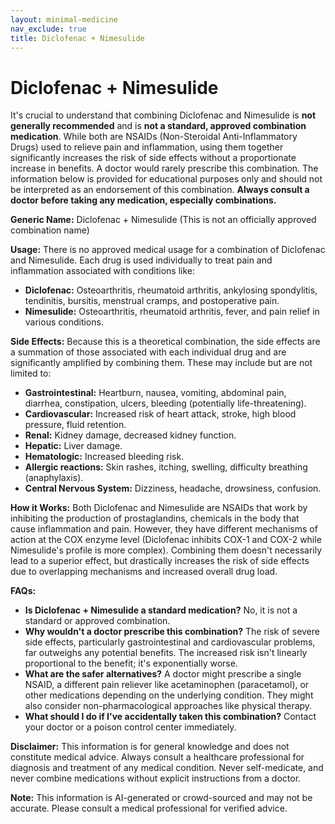 ```yaml
---
layout: minimal-medicine
nav_exclude: true
title: Diclofenac + Nimesulide
---
```


# Diclofenac + Nimesulide

It's crucial to understand that combining Diclofenac and Nimesulide is **not generally recommended** and is **not a standard, approved combination medication**.  While both are NSAIDs (Non-Steroidal Anti-Inflammatory Drugs) used to relieve pain and inflammation, using them together significantly increases the risk of side effects without a proportionate increase in benefits.  A doctor would rarely prescribe this combination.  The information below is provided for educational purposes only and should not be interpreted as an endorsement of this combination.  **Always consult a doctor before taking any medication, especially combinations.**

**Generic Name:**  Diclofenac + Nimesulide (This is not an officially approved combination name)


**Usage:**  There is no approved medical usage for a combination of Diclofenac and Nimesulide. Each drug is used individually to treat pain and inflammation associated with conditions like:

* **Diclofenac:**  Osteoarthritis, rheumatoid arthritis, ankylosing spondylitis, tendinitis, bursitis, menstrual cramps, and postoperative pain.
* **Nimesulide:**  Osteoarthritis, rheumatoid arthritis, fever, and pain relief in various conditions.


**Side Effects:** Because this is a theoretical combination, the side effects are a summation of those associated with each individual drug and are significantly amplified by combining them. These may include but are not limited to:

* **Gastrointestinal:**  Heartburn, nausea, vomiting, abdominal pain, diarrhea, constipation, ulcers, bleeding (potentially life-threatening).
* **Cardiovascular:** Increased risk of heart attack, stroke, high blood pressure, fluid retention.
* **Renal:** Kidney damage, decreased kidney function.
* **Hepatic:** Liver damage.
* **Hematologic:**  Increased bleeding risk.
* **Allergic reactions:** Skin rashes, itching, swelling, difficulty breathing (anaphylaxis).
* **Central Nervous System:** Dizziness, headache, drowsiness, confusion.


**How it Works:** Both Diclofenac and Nimesulide are NSAIDs that work by inhibiting the production of prostaglandins, chemicals in the body that cause inflammation and pain.  However, they have different mechanisms of action at the COX enzyme level (Diclofenac inhibits COX-1 and COX-2 while Nimesulide's profile is more complex). Combining them doesn't necessarily lead to a superior effect, but drastically increases the risk of side effects due to overlapping mechanisms and increased overall drug load.


**FAQs:**

* **Is Diclofenac + Nimesulide a standard medication?** No, it is not a standard or approved combination.
* **Why wouldn't a doctor prescribe this combination?** The risk of severe side effects, particularly gastrointestinal and cardiovascular problems, far outweighs any potential benefits.  The increased risk isn't linearly proportional to the benefit; it's exponentially worse.
* **What are the safer alternatives?**  A doctor might prescribe a single NSAID, a different pain reliever like acetaminophen (paracetamol), or other medications depending on the underlying condition.  They might also consider non-pharmacological approaches like physical therapy.
* **What should I do if I've accidentally taken this combination?** Contact your doctor or a poison control center immediately.


**Disclaimer:** This information is for general knowledge and does not constitute medical advice.  Always consult a healthcare professional for diagnosis and treatment of any medical condition.  Never self-medicate, and never combine medications without explicit instructions from a doctor.


**Note:** This information is AI-generated or crowd-sourced and may not be accurate. Please consult a medical professional for verified advice.